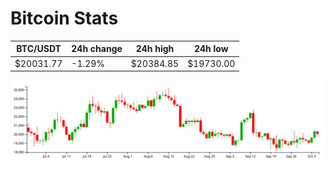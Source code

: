 # Bitcoin Stats

BTC/USDT|24h change|24h high|24h low|
|---|---|---|---|
|$20031.77|-1.29%|$20384.85|$19730.00|

<img src="./chart.svg">

